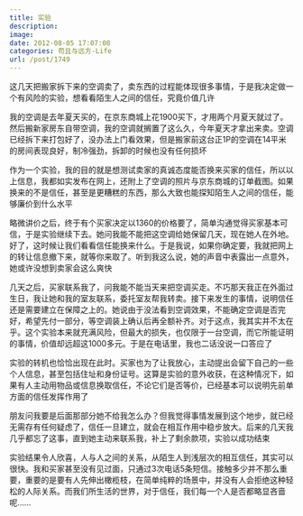 ```yaml
---
title: 实验
description: 
image: 
date: 2012-08-05 17:07:08
categories: 苟且与远方-Life
url: /post/1749
---
```


这几天把搬家拆下来的空调卖了，卖东西的过程能体现很多事情，于是我决定做一个有风险的实验，想看看陌生人之间的信任，究竟价值几许

我的空调是去年夏天买的，在京东商城上花1900买下，才用两个月夏天就过了。然后搬新家房东自带空调，我的空调就搁置了这么久，今年夏天才拿出来卖。空调已经拆下来打包好了，没办法上门看效果，但是搬家前这台正1P的空调在14平米的房间表现良好，制冷强劲，拆卸的时候也没有任何损坏

作为一个实验，我的目的就是想测试卖家的真诚态度能否换来买家的信任，所以以上信息，我都如实发布在网上，还附上了空调的照片与京东商城的订单截图。如果换来的不是信任，甚至是更糟糕的东西，那么大致也能探知陌生人之间的信任，能够廉价到什么水平

略微讲价之后，终于有个买家决定以1360的价格要了，简单沟通觉得买家基本可信，于是实验继续下去。她问我能不能把这空调给她保留几天，现在她人在外地。好了，这时候让我们看看信任能换来什么。于是我说，如果你确定要，我就把网上的转让信息撤下来，就等你来取了。听到我这么说，她的声音中表露出一点意外，她或许没想到卖家会这么爽快

几天之后，买家联系我了，问我能不能当天来把空调买走。不巧那天我正在外面过生日，我让她和我的室友联系，委托室友帮我转卖。接下来发生的事情，说明信任还是需要建立在保障之上的。她说由于没法看到空调效果，不能确定空调是否完好，希望先付一部分，等空调装上确认后再全额补齐。对于这点，我其实并不太在乎。这个实验本来就充满风险，但最大的损失，也仅限于一台空调，而它所能证明的事情，价值却远超这1000多元。于是在电话里，我也二话没说一口答应了

实验的转机也恰恰出现在此时。买家也为了让我放心，主动提出会留下自己的一些个人信息，甚至包括住址和身份证号。这算是实验的意外收获，在这种情况下，如果有人主动用物品或信息换取信任，不论它们是否等价，已经基本可以说明先前单方面的信任发挥作用了

朋友问我要是后面那部分她不给我怎么办？但我觉得事情发展到这个地步，就已经无需存有任何疑虑了，信任一旦建立，就会在相互作用中稳步放大。后来的几天我几乎都忘了这事，直到她主动来联系我，补上了剩余款项，实验以成功结束

实验结果令人欣喜，人与人之间的关系，从陌生人到浅层次的相互信任，其实可以很快。我和买家甚至没有见过面，只通过3次电话5条短信。接触多少并不那么重要，重要的是要有人先伸出橄榄枝，在简单纯粹的场景中，并没有人会拒绝这种轻松的人际关系。而我们所生活的世界，对于信任，我们每一个人是否都略显吝啬呢……
